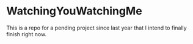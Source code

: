 # WatchingYouWatchingMe
This is a repo for a pending project since last year that I intend to finally finish right now. 
